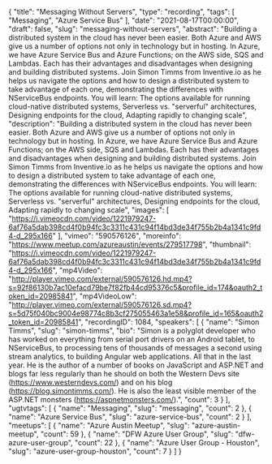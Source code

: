{
  "title": "Messaging Without Servers",
  "type": "recording",
  "tags": [
    "Messaging",
    "Azure Service Bus"
  ],
  "date": "2021-08-17T00:00:00",
  "draft": false,
  "slug": "messaging-without-servers",
  "abstract": "Building a distributed system in the cloud has never been easier. Both Azure and AWS give us a number of options not only in technology but in hosting. In Azure, we have Azure Service Bus and Azure Functions; on the AWS side, SQS and Lambdas. Each has their advantages and disadvantages when designing and building distributed systems. Join Simon Timms from Inventive.io as he helps us navigate the options and how to design a distributed system to take advantage of each one, demonstrating the differences with NServiceBus endpoints. You will learn: The options available for running cloud-native distributed systems, Serverless vs. \"serverful\" architectures, Designing endpoints for the cloud, Adapting rapidly to changing scale",
  "description": "Building a distributed system in the cloud has never been easier. Both Azure and AWS give us a number of options not only in technology but in hosting. In Azure, we have Azure Service Bus and Azure Functions; on the AWS side, SQS and Lambdas. Each has their advantages and disadvantages when designing and building distributed systems. Join Simon Timms from Inventive.io as he helps us navigate the options and how to design a distributed system to take advantage of each one, demonstrating the differences with NServiceBus endpoints. You will learn: The options available for running cloud-native distributed systems, Serverless vs. \"serverful\" architectures, Designing endpoints for the cloud, Adapting rapidly to changing scale",
  "images": [
    "https://i.vimeocdn.com/video/1221979247-6af76a5dab398cd4f0b94fc3c3311c431c94f14bd3de34f755b2b4a1341c9fd4-d_295x166"
  ],
  "vimeo": "590576126",
  "moreinfo": "https://www.meetup.com/azureaustin/events/279517798",
  "thumbnail": "https://i.vimeocdn.com/video/1221979247-6af76a5dab398cd4f0b94fc3c3311c431c94f14bd3de34f755b2b4a1341c9fd4-d_295x166",
  "mp4Video": "http://player.vimeo.com/external/590576126.hd.mp4?s=92f86130b7ac10efacd79be7f82fb44cd95376c5&profile_id=174&oauth2_token_id=20985841",
  "mp4VideoLow": "http://player.vimeo.com/external/590576126.sd.mp4?s=5d75f040bc9004e98774c8b3cf275055463a1e58&profile_id=165&oauth2_token_id=20985841",
  "recordingID": 1084,
  "speakers": [
    {
      "name": "Simon Timms",
      "slug": "simon-timms",
      "bio": "Simon is a polyglot developer who has worked on everything from serial port drivers on an Android tablet, to NServiceBus, to processing tens of thousands of messages a second using stream analytics, to building Angular web applications. All that in the last year. He is the author of a number of books on JavaScript and ASP.NET and blogs far less regularly than he should on both the Western Devs site (https://www.westerndevs.com/) and on his blog (https://blog.simontimms.com/). He is also the least visible member of the ASP.NET monsters (https://aspnetmonsters.com/).",
      "count": 3
    }
  ],
  "ugtvtags": [
    {
      "name": "Messaging",
      "slug": "messaging",
      "count": 2
    },
    {
      "name": "Azure Service Bus",
      "slug": "azure-service-bus",
      "count": 2
    }
  ],
  "meetups": [
    {
      "name": "Azure Austin Meetup",
      "slug": "azure-austin-meetup",
      "count": 59
    },
    {
      "name": "DFW Azure User Group",
      "slug": "dfw-azure-user-group",
      "count": 22
    },
    {
      "name": "Azure User Group - Houston",
      "slug": "azure-user-group-houston",
      "count": 7
    }
  ]
}